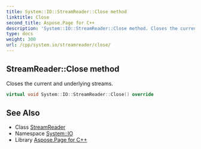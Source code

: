 ```yaml
---
title: System::IO::StreamReader::Close method
linktitle: Close
second_title: Aspose.Page for C++
description: 'System::IO::StreamReader::Close method. Closes the current and underlying streams in C++.'
type: docs
weight: 300
url: /cpp/system.io/streamreader/close/
---
```

## StreamReader::Close method


Closes the current and underlying streams.

```cpp
virtual void System::IO::StreamReader::Close() override
```

## See Also

* Class [StreamReader](../)
* Namespace [System::IO](../../)
* Library [Aspose.Page for C++](../../../)
